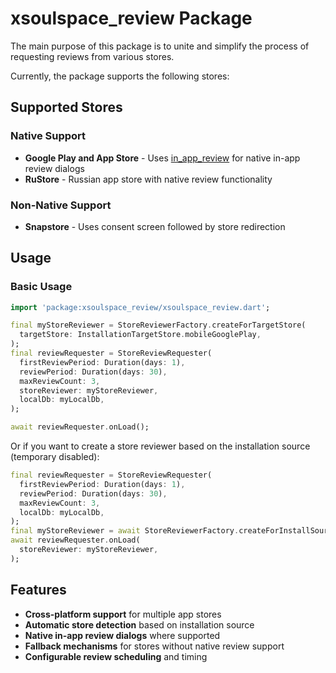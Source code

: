 # xsoulspace_review Package

The main purpose of this package is to unite and simplify the process of requesting reviews from various stores.

Currently, the package supports the following stores:

## Supported Stores

### Native Support

- **Google Play and App Store** - Uses [in_app_review](https://pub.dev/packages/in_app_review) for native in-app review dialogs
- **RuStore** - Russian app store with native review functionality

### Non-Native Support

- **Snapstore** - Uses consent screen followed by store redirection

## Usage

### Basic Usage

```dart
import 'package:xsoulspace_review/xsoulspace_review.dart';

final myStoreReviewer = StoreReviewerFactory.createForTargetStore(
  targetStore: InstallationTargetStore.mobileGooglePlay,
);
final reviewRequester = StoreReviewRequester(
  firstReviewPeriod: Duration(days: 1),
  reviewPeriod: Duration(days: 30),
  maxReviewCount: 3,
  storeReviewer: myStoreReviewer,
  localDb: myLocalDb,
);

await reviewRequester.onLoad();
```

Or if you want to create a store reviewer based on the installation source (temporary disabled):

```dart
final reviewRequester = StoreReviewRequester(
  firstReviewPeriod: Duration(days: 1),
  reviewPeriod: Duration(days: 30),
  maxReviewCount: 3,
  localDb: myLocalDb,
);
final myStoreReviewer = await StoreReviewerFactory.createForInstallSource();
await reviewRequester.onLoad(
  storeReviewer: myStoreReviewer,
);
```

## Features

- **Cross-platform support** for multiple app stores
- **Automatic store detection** based on installation source
- **Native in-app review dialogs** where supported
- **Fallback mechanisms** for stores without native review support
- **Configurable review scheduling** and timing
